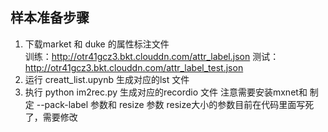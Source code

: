 ## 样本准备步骤
1. 下载market 和 duke 的属性标注文件   
  训练：http://otr41gcz3.bkt.clouddn.com/attr_label.json 测试： http://otr41gcz3.bkt.clouddn.com/attr_label_test.json
2. 运行 creatt_list.upynb 生成对应的lst 文件
3. 执行 python im2rec.py 生成对应的recordio 文件 注意需要安装mxnet和 制定 --pack-label 参数和 resize 参数 resize大小的参数目前在代码里面写死了，需要修改
